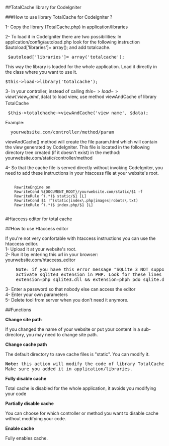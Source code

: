 ##TotalCache library for CodeIgniter

###How to use library TotalCache for CodeIgniter ?


1- Copy the library (TotalCache.php) in application/libraries

2- To load it in CodeIgniter there are two possibilities:
In application/config/autoload.php look for the following instruction $autoload['libraries']= array(); and add totalcache. 

> 
<pre>
 $autoload['libraries']= array('totalcache');
</pre>


This way the library is loaded for the whole application.
Load it directly in the class where you want to use it. 

>
<pre>
$this->load->library('totalcache');     
</pre>


3- In your controller, instead of calling $this->load->view('view_name',$data) to load view, use method viewAndCache of library TotalCache

>
<pre>
 $this->totalchache->viewAndCache('view_name', $data);   
</pre>


Example:

>
<pre>
  yourwebsite.com/controller/method/param    
</pre>


viewAndCache() method will create the file param.html which will contain the view generated by CodeIgniter. This file is located in the following directory tree created (if it doesn't exist) in the method:  yourwebsite.com/static/controller/method 

4- So that the cache file is served directly without invoking CodeIgniter, you need to add these instructions in your htaccess file at your website's root.

>
<pre>
	<code>
	RewriteEngine on
	RewriteCond %{DOCUMENT_ROOT}/yourwebsite.com/static/$1 -f
	RewriteRule ^(.*)$ static/$1 [L]
	RewriteCond $1 !^(static|index\.php|images|robots\.txt)
	RewriteRule ^(.*)$ index.php/$1 [L]
	</code>
</pre>


#Htaccess editor for total cache

##How to use Htaccess editor


If you're not very confortable with htaccess instructions you can use the htaccess editor.  
1- Upload it at your website's root.   
2- Run it by entering this url in your browser: yourwebsite.com/htaccess_editor
>
<pre>
	Note: if you have this error message "SQLite 3 NOT supported", you need to
	activate sqlite3 extension in PHP. Look for these lines in php.ini and delete ;
	extension=php_sqlite3.dll && extension=phph_pdo_sqlite.dll
</pre>   
3- Enter a password so that nobody else can access the editor  
4- Enter your own parameters  
5- Delete tool from server when you don't need it anymore.  

##Functions  
  
  
__Change site path__

If you changed the name of your website or put your content in a sub-directory, you may need to change site path.


__Change cache path__

The default directory to save cache files is "static". You can modify it.

>
<pre>
<strong>Note:</strong> this action will modify the code of library TotalCache.  
Make sure you added it in application/libraries.
</pre>


__Fully disable cache__

Total cache is disabled for the whole application, it avoids you modifying your code

__Partially disable cache__

You can choose for which controller or method you want to disable cache without modifying your code.

__Enable cache__

Fully enables cache.
